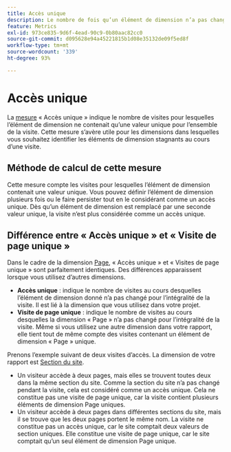 ```yaml
---
title: Accès unique
description: Le nombre de fois qu’un élément de dimension n’a pas changé au cours d’une visite.
feature: Metrics
exl-id: 973ce835-9d6f-4ead-90c9-0b80aac82cc0
source-git-commit: d095628e94a45221815b1d08e35132de09f5ed8f
workflow-type: tm+mt
source-wordcount: '339'
ht-degree: 93%

---
```


# Accès unique

La [mesure](overview.md) « Accès unique » indique le nombre de visites pour lesquelles l’élément de dimension ne contenait qu’une valeur unique pour l’ensemble de la visite. Cette mesure s’avère utile pour les dimensions dans lesquelles vous souhaitez identifier les éléments de dimension stagnants au cours d’une visite.

## Méthode de calcul de cette mesure

Cette mesure compte les visites pour lesquelles l’élément de dimension contenait une valeur unique. Vous pouvez définir l’élément de dimension plusieurs fois ou le faire persister tout en le considérant comme un accès unique. Dès qu’un élément de dimension est remplacé par une seconde valeur unique, la visite n’est plus considérée comme un accès unique.

## Différence entre « Accès unique » et « Visite de page unique »

Dans le cadre de la dimension [Page](../dimensions/page.md), « Accès unique » et « Visites de page unique » sont parfaitement identiques. Des différences apparaissent lorsque vous utilisez d’autres dimensions.

* **Accès unique** : indique le nombre de visites au cours desquelles l’élément de dimension donné n’a pas changé pour l’intégralité de la visite. Il est lié à la dimension que vous utilisez dans votre projet.
* **Visite de page unique** : indique le nombre de visites au cours desquelles la dimension « Page » n’a pas changé pour l’intégralité de la visite. Même si vous utilisez une autre dimension dans votre rapport, elle tient tout de même compte des visites contenant un élément de dimension « Page » unique.

Prenons l’exemple suivant de deux visites d’accès. La dimension de votre rapport est [Section du site](../dimensions/site-section.md).

* Un visiteur accède à deux pages, mais elles se trouvent toutes deux dans la même section du site. Comme la section du site n’a pas changé pendant la visite, cela est considéré comme un accès unique. Cela ne constitue pas une visite de page unique, car la visite contient plusieurs éléments de dimension Page uniques.
* Un visiteur accède à deux pages dans différentes sections du site, mais il se trouve que les deux pages portent le même nom. La visite ne constitue pas un accès unique, car le site comptait deux valeurs de section uniques. Elle constitue une visite de page unique, car le site comptait qu’un seul élément de dimension Page unique.
